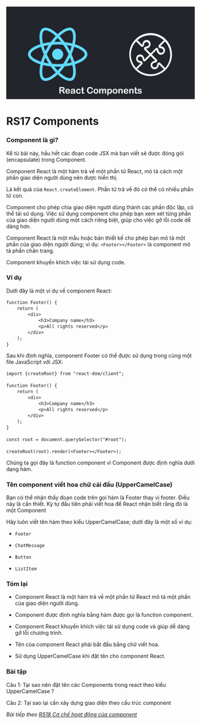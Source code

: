 ![Create-HTML-1](images/components.jpg) 

# RS17 Components

### Component là gì?

Kể từ bài này, hầu hết các đoạn code JSX mà bạn viết sẽ được đóng gói (encapsulate) trong Component.

Component React là một hàm trả về một phần tử React, mô tả cách một phần giao diện người dùng nên được hiển thị.

Là kết quả của `React.createElement`. Phần tử trả về đó có thể có nhiều phần tử con.

Component cho phép chia giao diện người dùng thành các phần độc lập, có thể tái sử dụng. Việc sử dụng component cho phép bạn xem xét từng phần của giao diện người dùng một cách riêng biệt, giúp cho việc gỡ lỗi code dễ dàng hơn.

Component React là một mẫu hoặc bản thiết kế cho phép bạn mô tả một phần của giao diện người dùng; ví dụ: `<Footer></Footer>` là component mô tả phần chân trang.

Component khuyến khích việc tái sử dụng code.

### Ví dụ

Dưới đây là một ví dụ về component React:

```
function Footer() {
    return (
        <div>
            <h3>Company name</h3>
            <p>All rights reserved</p>
        </div>
    );
}
```

Sau khi định nghĩa, component Footer có thể được sử dụng trong cùng một file JavaScript với JSX:

```
import {createRoot} from "react-dom/client";

function Footer() {
    return (
        <div>
            <h3>Company name</h3>
            <p>All rights reserved</p>
        </div>
    );
}

const root = document.querySelector("#root");

createRoot(root).render(<Footer></Footer>);
```

Chúng ta gọi đây là function component vì Component được định nghĩa dưới dạng hàm.

### Tên component viết hoa chữ cái đầu (UpperCamelCase)

Bạn có thể nhận thấy đoạn code trên gọi hàm là Footer thay vì footer. Điều này là cần thiết. Ký tự đầu tiên phải viết hoa để React nhận biết rằng đó là một Component

Hãy luôn viết tên hàm theo kiểu UpperCamelCase; dưới đây là một số ví dụ:

- `Footer`

- `ChatMessage`

- `Button`

- `ListItem`

### Tóm lại

- Component React là một hàm trả về một phần tử React mô tả một phần của giao diện người dùng.

- Component được định nghĩa bằng hàm được gọi là function component.

- Component React khuyến khích việc tái sử dụng code và giúp dễ dàng gỡ lỗi chương trình.

- Tên của component React phải bắt đầu bằng chữ viết hoa.

- Sử dụng UpperCamelCase khi đặt tên cho component React.

### Bài tập

Câu 1: Tại sao nên đặt tên các Components trong react theo kiểu UpperCamelCase ?

Câu 2: Tại sao lại cần xây dựng giao diện theo cấu trúc component

*Bài tiếp theo [RS18 Cơ chế hoạt động của component](/lesson/session/session_018_components_activity.md)*
